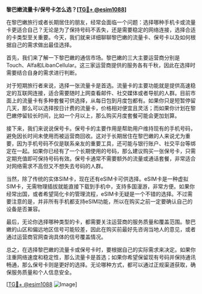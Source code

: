 **黎巴嫩流量卡/保号卡怎么选？[[TG💪+ @esim1088](https://t.me/s/esim1088)]**

在黎巴嫩旅行或者长期居住的朋友，经常会面临一个问题：选择哪种手机卡或流量卡更适合自己？无论是为了保持号码不丢失，还是需要稳定的网络连接，选择合适的卡类型至关重要。今天，我们就来详细聊聊黎巴嫩的流量卡、保号卡以及如何根据自己的需求做出最佳选择。

首先，我们来了解一下黎巴嫩的通信市场。黎巴嫩的三大主要运营商分别是Touch、Alfa和LibanCellular。这三家运营商提供的服务各有千秋，因此在选择时需要结合自身的需求进行判断。

对于短期旅行者来说，选择一张流量卡是首选。流量卡的主要功能就是提供高速稳定的互联网连接，适合需要随时上网查看邮件、社交媒体或者导航的人群。目前市面上的流量卡有多种套餐可供选择，从每日包到月度包都有。如果你只是短暂停留几天，那么可以选择按日计费的流量卡，价格相对便宜且灵活；而如果你计划在黎巴嫩停留较长时间，比如一个月以上，那么购买月度套餐可能会更加划算。

接下来，我们来说说保号卡。保号卡的主要作用是帮助用户维持现有的手机号码，避免因长时间未使用而被运营商回收。这对于长期居住在黎巴嫩的人来说尤为重要，因为手机号码不仅是联系亲友的重要工具，还可能与银行账户、社交平台等绑定在一起。如果你已经有了一个长期使用的号码，那么建议购买一张保号卡，只需定期充值即可保持号码有效。保号卡通常不需要额外的流量或通话套餐，非常适合对网络需求不高但又不想失去号码的人群。

当然，除了传统的实体SIM卡，现在还有eSIM卡可供选择。eSIM卡是一种虚拟SIM卡，无需物理插拔就能直接下载到手机中，支持多国漫游，非常方便。如果你经常出国，或者希望简化卡的管理流程，eSIM卡无疑是一个不错的选择。不过需要注意的是，并非所有手机都支持eSIM功能，所以在购买之前一定要确认自己的设备是否兼容。

最后，无论你选择哪种类型的卡，都需要关注运营商的服务质量和覆盖范围。黎巴嫩的山区和偏远地区信号可能较差，因此在购买前最好先咨询当地人的意见，或者通过运营商官网查询具体的信号覆盖情况。

总之，在选择黎巴嫩的流量卡或保号卡时，要根据自己的实际需求来决定。如果你注重网络速度和稳定性，那么流量卡是首选；如果你希望保留现有号码并保持通讯畅通，那么保号卡则是更好的选择。无论哪种方式，都可以通过正规渠道获取，确保服务质量和个人信息安全。

[[TG💪+ @esim1088](https://t.me/s/esim1088) ![Image](https://i.postimg.cc/4NQfJmqS/Snipaste-2025-05-13-00-14-12.png)]